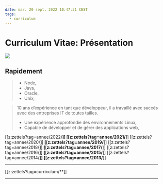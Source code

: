 ```yaml
---
date: mar. 20 sept. 2022 10:47:31 CEST
tags:
  - curriculum
---
```


# Curriculum Vitae: Présentation


<img src="https://images.pexels.com/photos/796602/pexels-photo-796602.jpeg?auto=compress&cs=tinysrgb&fit=crop&h=627&w=1200"/>

## Rapidement

> -   Node,
> -   Java,
> -   Oracle,
> -   Unix;

> 10 ans d’expérience en tant que développeur, il a travaillé avec succès
> avec des entreprises IT de toutes tailles.
> -   Une expérience approfondie des environnements Linux,
> -   Capable de développer et de gérer des applications web,


[[z:zettels?tag=annee/2022/**]]
[[z:zettels?tag=annee/2021/**]]
[[z:zettels?tag=annee/2020/**]]
[[z:zettels?tag=annee/2019/**]]
[[z:zettels?tag=annee/2018/**]]
[[z:zettels?tag=annee/2017/**]]
[[z:zettels?tag=annee/2016/**]]
[[z:zettels?tag=annee/2015/**]]
[[z:zettels?tag=annee/2014/**]]
[[z:zettels?tag=annee/2013/**]]

---

[[z:zettels?tag=curriculum/**]]

---
